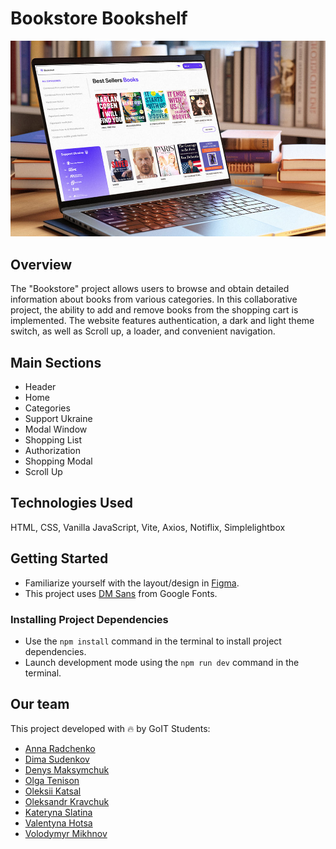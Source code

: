 # Bookstore Bookshelf

![study project](./assets/prew.jpg)

## Overview

The "Bookstore" project allows users to browse and obtain detailed information
about books from various categories. In this collaborative project, the ability
to add and remove books from the shopping cart is implemented. The website
features authentication, a dark and light theme switch, as well as Scroll up, a
loader, and convenient navigation.

## Main Sections

- Header
- Home
- Categories
- Support Ukraine
- Modal Window
- Shopping List
- Authorization
- Shopping Modal
- Scroll Up

## Technologies Used

HTML, CSS, Vanilla JavaScript, Vite, Axios, Notiflix, Simplelightbox

## Getting Started

- Familiarize yourself with the layout/design in
  [Figma](https://www.figma.com/file/JB3QBTgXBIHU24nMOtmVmK/Bookshelf?type=design&node-id=0%3A22&mode=design&t=EJfVd6ltNTC31CHU-1).
- This project uses [DM Sans](https://fonts.google.com/specimen/DM+Sans) from
  Google Fonts.

### Installing Project Dependencies

- Use the `npm install` command in the terminal to install project dependencies.
- Launch development mode using the `npm run dev` command in the terminal.

## Our team

This project developed with 🔥 by GoIT Students:

- [Anna Radchenko](https://github.com/AmmelyStar)
- [Dima Sudenkov](https://github.com/DimaSudenkov)
- [Denys Maksymchuk](https://github.com/Denys90)
- [Olga Tenison](https://github.com/olgatenison)
- [Oleksii Katsal](https://github.com/alkatsalex)
- [Oleksandr Kravchuk](https://github.com/oleksandrkravcuk)
- [Kateryna Slatina](https://github.com/KaterynaSlatina)
- [Valentyna Hotsa](https://github.com/ValentinaHotsa)
- [Volodymyr Mikhnov](https://github.com/Vova445)

